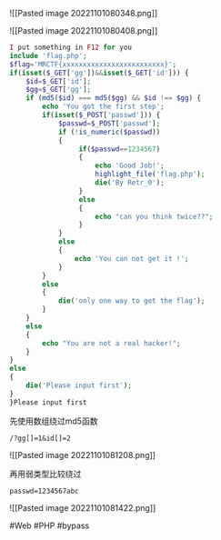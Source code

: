 ![[Pasted image 20221101080348.png]]

![[Pasted image 20221101080408.png]]

```php
I put something in F12 for you
include 'flag.php';
$flag='MRCTF{xxxxxxxxxxxxxxxxxxxxxxxxx}';
if(isset($_GET['gg'])&&isset($_GET['id'])) {
    $id=$_GET['id'];
    $gg=$_GET['gg'];
    if (md5($id) === md5($gg) && $id !== $gg) {
        echo 'You got the first step';
        if(isset($_POST['passwd'])) {
            $passwd=$_POST['passwd'];
            if (!is_numeric($passwd))
            {
                 if($passwd==1234567)
                 {
                     echo 'Good Job!';
                     highlight_file('flag.php');
                     die('By Retr_0');
                 }
                 else
                 {
                     echo "can you think twice??";
                 }
            }
            else
            {
                echo 'You can not get it !';
            }
		}
	    else
	    {
	        die('only one way to get the flag');
	    }
	}
	else 
	{
	    echo "You are not a real hacker!";
	}
}
else
{
    die('Please input first');
}
}Please input first
```
先使用数组绕过md5函数
```
/?gg[]=1&id[]=2
```
![[Pasted image 20221101081208.png]]

再用弱类型比较绕过
```
passwd=1234567abc
```
![[Pasted image 20221101081422.png]]

#Web #PHP #bypass